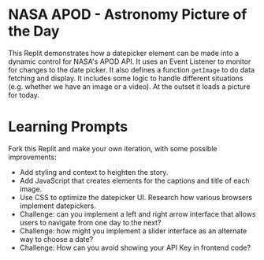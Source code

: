 # NASA APOD - Astronomy Picture of the Day
This Replit demonstrates how a datepicker element can be made into a dynamic control for NASA's APOD API. It uses an Event Listener to monitor for changes to the date picker. It also defines a function `getImage` to do data fetching and display. It includes some logic to handle different situations (e.g. whether we have an image or a video). At the outset it loads a picture for today. 


# Learning Prompts
Fork this Replit and make your own iteration, with some possible improvements:
- Add styling and context to heighten the story.
- Add JavaScript that creates elements for the captions and title of each image.
- Use CSS to optimize the datepicker UI. Research how various browsers implement datepickers.
- Challenge: can you implement a left and right arrow interface that allows users to navigate from one day to the next?
- Challenge: how might you implement a slider interface as an alternate way to choose a date?
- Challenge: How can you avoid showing your API Key in frontend code?